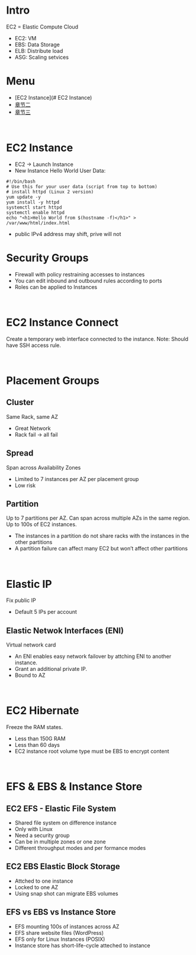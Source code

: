 # Intro
EC2 = Elastic Compute Cloud
- EC2: VM
- EBS: Data Storage
- ELB: Distribute load
- ASG: Scaling setvices

# Menu

- [EC2 Instance](# EC2 Instance)
- [章节二](#章节二)
- [章节三](#章节三)


<br>

# EC2 Instance
- EC2 -> Launch Instance
- New Instance Hello World User Data:
```
#!/bin/bash
# Use this for your user data (script from top to bottom)
# install httpd (Linux 2 version)
yum update -y
yum install -y httpd
systemctl start httpd
systemctl enable httpd
echo "<h1>Hello World from $(hostname -f)</h1>" > /var/www/html/index.html
```
- public IPv4 address may shift, prive will not


# Security Groups
- Firewall with policy restraining accesses to instances
- You can edit inbound and outbound rules according to ports
- Roles can be applied to Instances

<br>

# EC2 Instance Connect
Create a temporary web interface connected to the instance.
Note: Should have SSH access rule.

<br>

# Placement Groups

## Cluster
Same Rack, same AZ
- Great Network
- Rack fail -> all fail

## Spread
Span across Availability Zones
- Limited to 7 instances per AZ per placement group
- Low risk

## Partition
Up to 7 partitions per AZ. Can span across multiple AZs in the same region. Up to 100s of EC2 instances.
- The instances in a partition do not share racks with the instances in the other partitions
- A partition failure can affect many EC2 but won’t affect other partitions

<br>

# Elastic IP
Fix public IP
- Default 5 IPs per account
## Elastic Netwok Interfaces (ENI)
Virtual network card
- An ENI enables easy network failover by attching ENI to another instance.
- Grant an additional private IP.
- Bound to AZ

<br>

# EC2 Hibernate
Freeze the RAM states.
- Less than 150G RAM
- Less than 60 days
- EC2 instance root volume type must be EBS to encrypt content

<br>

# EFS & EBS & Instance Store
## EC2 EFS - Elastic File System
- Shared file system on difference instance
- Only with Linux
- Need a security group
- Can be in multiple zones or one zone
- Different throughput modes and per formance modes

## EC2 EBS Elastic Block Storage
- Attched to one instance
- Locked to one AZ
- Using snap shot can migrate EBS volumes

## EFS vs EBS vs Instance Store
- EFS mounting 100s of instances across AZ
- EFS share website files (WordPress)
- EFS only for Linux Instances (POSIX)
- Instance store has short-life-cycle atteched to instance
